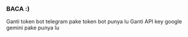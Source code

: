 ### BACA :)
Ganti token bot telegram pake token bot punya lu
Ganti API key google gemini pake punya lu
